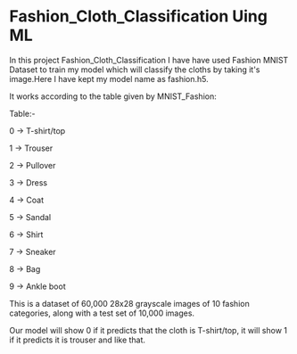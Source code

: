 # Fashion_Cloth_Classification Uing ML
In this project Fashion_Cloth_Classification I have have used Fashion MNIST Dataset to train my model which will classify the cloths by taking it's image.Here I have kept my model name as fashion.h5.

It works according to the table given by MNIST_Fashion:

Table:-

0 ->	    T-shirt/top

1 ->	    Trouser

2 ->	    Pullover

3 ->	    Dress

4 ->	    Coat

5 ->	    Sandal

6 ->	    Shirt

7 ->	    Sneaker

8 ->	    Bag

9 ->	    Ankle boot

This is a dataset of 60,000 28x28 grayscale images of 10 fashion categories, along with a test set of 10,000 images.

Our model will show 0 if it predicts that the cloth is T-shirt/top, it will show 1 if it predicts it is trouser and like that.
